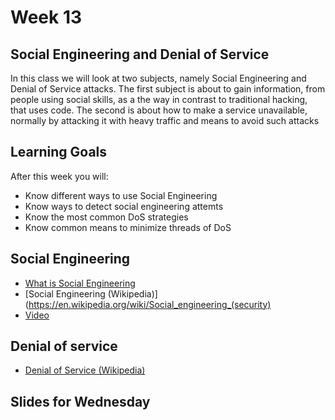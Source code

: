 # Week 13

## Social Engineering and Denial of Service
In this class we will look at two subjects,
namely Social Engineering and Denial of Service attacks.
The first subject is about to gain information,
from people using social skills,
as a the way in contrast to traditional hacking,
that uses code.
The second is about how to make a service unavailable,
normally by attacking it with heavy traffic and means to avoid such attacks

## Learning Goals

After this week you will:

* Know different ways to use Social Engineering
* Know ways to detect social engineering attemts
* Know the most common DoS strategies
* Know common means to minimize threads of DoS

## Social Engineering

* [What is Social Engineering](https://www.csoonline.com/article/2124681/social-engineering/what-is-social-engineering.html)
* [Social Engineering (Wikipedia)](https://en.wikipedia.org/wiki/Social_engineering_(security)
* [Video](https://youtu.be/lc7scxvKQOo)

## Denial of service

* [Denial of Service (Wikipedia)](https://en.wikipedia.org/wiki/Denial-of-service_attack) 

## Slides for Wednesday
